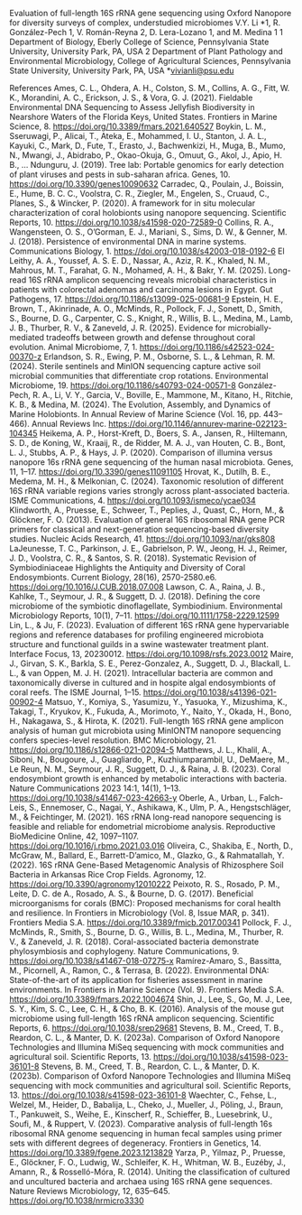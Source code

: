 Evaluation of full-length 16S rRNA gene sequencing using Oxford Nanopore for diversity surveys of complex, understudied microbiomes
V.Y. Li *1, R. González-Pech 1, V. Román-Reyna 2, D. Lera-Lozano 1, and M. Medina 1
1 Department of Biology, Eberly College of Science, Pennsylvania State University, University Park, PA, USA
2 Department of Plant Pathology and Environmental Microbiology, College of Agricultural Sciences, Pennsylvania State University, University Park, PA, USA
*vivianli@psu.edu

References
Ames, C. L., Ohdera, A. H., Colston, S. M., Collins, A. G., Fitt, W. K., Morandini, A. C., Erickson, J. S., & Vora, G. J. (2021). Fieldable Environmental DNA Sequencing to Assess Jellyfish Biodiversity in Nearshore Waters of the Florida Keys, United States. Frontiers in Marine Science, 8. https://doi.org/10.3389/fmars.2021.640527
Boykin, L. M., Sseruwagi, P., Alicai, T., Ateka, E., Mohammed, I. U., Stanton, J. A. L., Kayuki, C., Mark, D., Fute, T., Erasto, J., Bachwenkizi, H., Muga, B., Mumo, N., Mwangi, J., Abidrabo, P., Okao-Okuja, G., Omuut, G., Akol, J., Apio, H. B., … Ndunguru, J. (2019). Tree lab: Portable genomics for early detection of plant viruses and pests in sub-saharan africa. Genes, 10. https://doi.org/10.3390/genes10090632
Carradec, Q., Poulain, J., Boissin, E., Hume, B. C. C., Voolstra, C. R., Ziegler, M., Engelen, S., Cruaud, C., Planes, S., & Wincker, P. (2020). A framework for in situ molecular characterization of coral holobionts using nanopore sequencing. Scientific Reports, 10. https://doi.org/10.1038/s41598-020-72589-0
Collins, R. A., Wangensteen, O. S., O’Gorman, E. J., Mariani, S., Sims, D. W., & Genner, M. J. (2018). Persistence of environmental DNA in marine systems. Communications Biology, 1. https://doi.org/10.1038/s42003-018-0192-6
El Leithy, A. A., Youssef, A. S. E. D., Nassar, A., Aziz, R. K., Khaled, N. M., Mahrous, M. T., Farahat, G. N., Mohamed, A. H., & Bakr, Y. M. (2025). Long-read 16S rRNA amplicon sequencing reveals microbial characteristics in patients with colorectal adenomas and carcinoma lesions in Egypt. Gut Pathogens, 17. https://doi.org/10.1186/s13099-025-00681-9
Epstein, H. E., Brown, T., Akinrinade, A. O., McMinds, R., Pollock, F. J., Sonett, D., Smith, S., Bourne, D. G., Carpenter, C. S., Knight, R., Willis, B. L., Medina, M., Lamb, J. B., Thurber, R. V., & Zaneveld, J. R. (2025). Evidence for microbially-mediated tradeoffs between growth and defense throughout coral evolution. Animal Microbiome, 7, 1. https://doi.org/10.1186/s42523-024-00370-z
Erlandson, S. R., Ewing, P. M., Osborne, S. L., & Lehman, R. M. (2024). Sterile sentinels and MinION sequencing capture active soil microbial communities that differentiate crop rotations. Environmental Microbiome, 19. https://doi.org/10.1186/s40793-024-00571-8
González-Pech, R. A., Li, V. Y., Garcia, V., Boville, E., Mammone, M., Kitano, H., Ritchie, K. B., & Medina, M. (2024). The Evolution, Assembly, and Dynamics of Marine Holobionts. In Annual Review of Marine Science (Vol. 16, pp. 443–466). Annual Reviews Inc. https://doi.org/10.1146/annurev-marine-022123-104345
Heikema, A. P., Horst-Kreft, D., Boers, S. A., Jansen, R., Hiltemann, S. D., de Koning, W., Kraaij, R., de Ridder, M. A. J., van Houten, C. B., Bont, L. J., Stubbs, A. P., & Hays, J. P. (2020). Comparison of illumina versus nanopore 16s rRNA gene sequencing of the human nasal microbiota. Genes, 11, 1–17. https://doi.org/10.3390/genes11091105
Hrovat, K., Dutilh, B. E., Medema, M. H., & Melkonian, C. (2024). Taxonomic resolution of different 16S rRNA variable regions varies strongly across plant-associated bacteria. ISME Communications, 4. https://doi.org/10.1093/ismeco/ycae034
Klindworth, A., Pruesse, E., Schweer, T., Peplies, J., Quast, C., Horn, M., & Glöckner, F. O. (2013). Evaluation of general 16S ribosomal RNA gene PCR primers for classical and next-generation sequencing-based diversity studies. Nucleic Acids Research, 41. https://doi.org/10.1093/nar/gks808
LaJeunesse, T. C., Parkinson, J. E., Gabrielson, P. W., Jeong, H. J., Reimer, J. D., Voolstra, C. R., & Santos, S. R. (2018). Systematic Revision of Symbiodiniaceae Highlights the Antiquity and Diversity of Coral Endosymbionts. Current Biology, 28(16), 2570-2580.e6. https://doi.org/10.1016/J.CUB.2018.07.008
Lawson, C. A., Raina, J. B., Kahlke, T., Seymour, J. R., & Suggett, D. J. (2018). Defining the core microbiome of the symbiotic dinoflagellate, Symbiodinium. Environmental Microbiology Reports, 10(1), 7–11. https://doi.org/10.1111/1758-2229.12599
Lin, L., & Ju, F. (2023). Evaluation of different 16S rRNA gene hypervariable regions and reference databases for profiling engineered microbiota structure and functional guilds in a swine wastewater treatment plant. Interface Focus, 13, 20230012. https://doi.org/10.1098/rsfs.2023.0012
Maire, J., Girvan, S. K., Barkla, S. E., Perez-Gonzalez, A., Suggett, D. J., Blackall, L. L., & van Oppen, M. J. H. (2021). Intracellular bacteria are common and taxonomically diverse in cultured and in hospite algal endosymbionts of coral reefs. The ISME Journal, 1–15. https://doi.org/10.1038/s41396-021-00902-4
Matsuo, Y., Komiya, S., Yasumizu, Y., Yasuoka, Y., Mizushima, K., Takagi, T., Kryukov, K., Fukuda, A., Morimoto, Y., Naito, Y., Okada, H., Bono, H., Nakagawa, S., & Hirota, K. (2021). Full-length 16S rRNA gene amplicon analysis of human gut microbiota using MinIONTM nanopore sequencing confers species-level resolution. BMC Microbiology, 21. https://doi.org/10.1186/s12866-021-02094-5
Matthews, J. L., Khalil, A., Siboni, N., Bougoure, J., Guagliardo, P., Kuzhiumparambil, U., DeMaere, M., Le Reun, N. M., Seymour, J. R., Suggett, D. J., & Raina, J. B. (2023). Coral endosymbiont growth is enhanced by metabolic interactions with bacteria. Nature Communications 2023 14:1, 14(1), 1–13. https://doi.org/10.1038/s41467-023-42663-y
Oberle, A., Urban, L., Falch-Leis, S., Ennemoser, C., Nagai, Y., Ashikawa, K., Ulm, P. A., Hengstschläger, M., & Feichtinger, M. (2021). 16S rRNA long-read nanopore sequencing is feasible and reliable for endometrial microbiome analysis. Reproductive BioMedicine Online, 42, 1097–1107. https://doi.org/10.1016/j.rbmo.2021.03.016
Oliveira, C., Shakiba, E., North, D., McGraw, M., Ballard, E., Barrett-D’amico, M., Glazko, G., & Rahmatallah, Y. (2022). 16S rRNA Gene-Based Metagenomic Analysis of Rhizosphere Soil Bacteria in Arkansas Rice Crop Fields. Agronomy, 12. https://doi.org/10.3390/agronomy12010222
Peixoto, R. S., Rosado, P. M., Leite, D. C. de A., Rosado, A. S., & Bourne, D. G. (2017). Beneficial microorganisms for corals (BMC): Proposed mechanisms for coral health and resilience. In Frontiers in Microbiology (Vol. 8, Issue MAR, p. 341). Frontiers Media S.A. https://doi.org/10.3389/fmicb.2017.00341
Pollock, F. J., McMinds, R., Smith, S., Bourne, D. G., Willis, B. L., Medina, M., Thurber, R. V., & Zaneveld, J. R. (2018). Coral-associated bacteria demonstrate phylosymbiosis and cophylogeny. Nature Communications, 9. https://doi.org/10.1038/s41467-018-07275-x
Ramírez-Amaro, S., Bassitta, M., Picornell, A., Ramon, C., & Terrasa, B. (2022). Environmental DNA: State-of-the-art of its application for fisheries assessment in marine environments. In Frontiers in Marine Science (Vol. 9). Frontiers Media S.A. https://doi.org/10.3389/fmars.2022.1004674
Shin, J., Lee, S., Go, M. J., Lee, S. Y., Kim, S. C., Lee, C. H., & Cho, B. K. (2016). Analysis of the mouse gut microbiome using full-length 16S rRNA amplicon sequencing. Scientific Reports, 6. https://doi.org/10.1038/srep29681
Stevens, B. M., Creed, T. B., Reardon, C. L., & Manter, D. K. (2023a). Comparison of Oxford Nanopore Technologies and Illumina MiSeq sequencing with mock communities and agricultural soil. Scientific Reports, 13. https://doi.org/10.1038/s41598-023-36101-8
Stevens, B. M., Creed, T. B., Reardon, C. L., & Manter, D. K. (2023b). Comparison of Oxford Nanopore Technologies and Illumina MiSeq sequencing with mock communities and agricultural soil. Scientific Reports, 13. https://doi.org/10.1038/s41598-023-36101-8
Waechter, C., Fehse, L., Welzel, M., Heider, D., Babalija, L., Cheko, J., Mueller, J., Pöling, J., Braun, T., Pankuweit, S., Weihe, E., Kinscherf, R., Schieffer, B., Luesebrink, U., Soufi, M., & Ruppert, V. (2023). Comparative analysis of full-length 16s ribosomal RNA genome sequencing in human fecal samples using primer sets with different degrees of degeneracy. Frontiers in Genetics, 14. https://doi.org/10.3389/fgene.2023.1213829
Yarza, P., Yilmaz, P., Pruesse, E., Glöckner, F. O., Ludwig, W., Schleifer, K. H., Whitman, W. B., Euzéby, J., Amann, R., & Rosselló-Móra, R. (2014). Uniting the classification of cultured and uncultured bacteria and archaea using 16S rRNA gene sequences. Nature Reviews Microbiology, 12, 635–645. https://doi.org/10.1038/nrmicro3330
